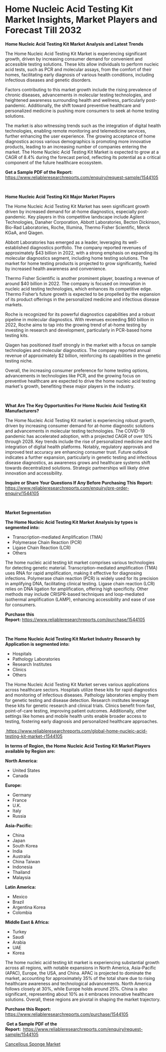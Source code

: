 <p><h1>Home Nucleic Acid Testing Kit Market Insights, Market Players and Forecast Till 2032</h1></p><p><strong>Home Nucleic Acid Testing Kit Market Analysis and Latest Trends</strong></p>
<p><p>The Home Nucleic Acid Testing Kit Market is experiencing significant growth, driven by increasing consumer demand for convenient and accessible testing solutions. These kits allow individuals to perform nucleic acid tests, such as PCR and molecular assays, from the comfort of their homes, facilitating early diagnosis of various health conditions, including infectious diseases and genetic disorders. </p><p>Factors contributing to this market growth include the rising prevalence of chronic diseases, advancements in molecular testing technologies, and heightened awareness surrounding health and wellness, particularly post-pandemic. Additionally, the shift toward preventive healthcare and personalized medicine is pushing more consumers to seek at-home testing solutions.</p><p>The market is also witnessing trends such as the integration of digital health technologies, enabling remote monitoring and telemedicine services, further enhancing the user experience. The growing acceptance of home diagnostics across various demographics is promoting more innovative products, leading to an increasing number of companies entering the market. The Home Nucleic Acid Testing Kit Market is expected to grow at a CAGR of 8.4% during the forecast period, reflecting its potential as a critical component of the future healthcare ecosystem.</p></p>
<p><strong>Get a Sample PDF of the Report:&nbsp;</strong> <a href="https://www.reliableresearchreports.com/enquiry/request-sample/1544105?utm_campaign=3034&utm_medium=2&utm_source=Github&utm_content=ia&utm_term=04032025&utm_id=home-nucleic-acid-testing-kit">https://www.reliableresearchreports.com/enquiry/request-sample/1544105</a></p>
<p>&nbsp;</p>
<p><strong>Home Nucleic Acid Testing Kit Major Market Players</strong></p>
<p><p>The Home Nucleic Acid Testing Kit Market has seen significant growth driven by increased demand for at-home diagnostics, especially post-pandemic. Key players in this competitive landscape include Agilent Technologies, Danaher Corporation, Abbott Laboratories, Becton Dickinson, Bio-Rad Laboratories, Roche, Illumina, Thermo Fisher Scientific, Merck KGaA, and Qiagen.</p><p>Abbott Laboratories has emerged as a leader, leveraging its well-established diagnostics portfolio. The company reported revenues of approximately $43 billion in 2022, with a strong emphasis on expanding its molecular diagnostics segment, including home testing solutions. The market for home testing products is projected to grow significantly, fueled by increased health awareness and convenience.</p><p>Thermo Fisher Scientific is another prominent player, boasting a revenue of around $40 billion in 2022. The company is focused on innovation in nucleic acid testing technologies, which enhances its competitive edge. Thermo Fisher’s future growth is expected to be propelled by the expansion of its product offerings in the personalized medicine and infectious disease markets.</p><p>Roche is recognized for its powerful diagnostics capabilities and a robust pipeline in molecular diagnostics. With revenues exceeding $60 billion in 2022, Roche aims to tap into the growing trend of at-home testing by investing in research and development, particularly in PCR-based home testing kits.</p><p>Qiagen has positioned itself strongly in the market with a focus on sample technologies and molecular diagnostics. The company reported annual revenue of approximately $2 billion, reinforcing its capabilities in the genetic testing niche.</p><p>Overall, the increasing consumer preference for home testing options, advancements in technologies like PCR, and the growing focus on preventive healthcare are expected to drive the home nucleic acid testing market's growth, benefiting these major players in the industry.</p></p>
<p>&nbsp;</p>
<p><strong>What Are The Key Opportunities For Home Nucleic Acid Testing Kit Manufacturers?</strong></p>
<p><p>The Home Nucleic Acid Testing Kit market is experiencing robust growth, driven by increasing consumer demand for at-home diagnostic solutions and advancements in molecular testing technologies. The COVID-19 pandemic has accelerated adoption, with a projected CAGR of over 10% through 2028. Key trends include the rise of personalized medicine and the integration of digital health platforms. Notably, regulatory approvals and improved test accuracy are enhancing consumer trust. Future outlook indicates a further expansion, particularly in genetic testing and infectious disease diagnostics, as awareness grows and healthcare systems shift towards decentralized solutions. Strategic partnerships will likely drive innovation and accessibility.</p></p>
<p><strong>Inquire or Share Your Questions If Any Before Purchasing This Report:</strong> <a href="https://www.reliableresearchreports.com/enquiry/pre-order-enquiry/1544105?utm_campaign=3034&utm_medium=2&utm_source=Github&utm_content=ia&utm_term=04032025&utm_id=home-nucleic-acid-testing-kit">https://www.reliableresearchreports.com/enquiry/pre-order-enquiry/1544105</a></p>
<p>&nbsp;</p>
<p><strong>Market Segmentation</strong></p>
<p><strong>The Home Nucleic Acid Testing Kit Market Analysis by types is segmented into:</strong></p>
<p><ul><li>Transcription-mediated Amplification (TMA)</li><li>Polymerase Chain Reaction (PCR)</li><li>Ligase Chain Reaction (LCR)</li><li>Others</li></ul></p>
<p><p>The home nucleic acid testing kit market comprises various technologies for detecting genetic material. Transcription-mediated amplification (TMA) uses RNA for rapid amplification, making it effective for diagnosing infections. Polymerase chain reaction (PCR) is widely used for its precision in amplifying DNA, facilitating clinical testing. Ligase chain reaction (LCR) relies on DNA ligation for amplification, offering high specificity. Other methods may include CRISPR-based techniques and loop-mediated isothermal amplification (LAMP), enhancing accessibility and ease of use for consumers.</p></p>
<p><strong>Purchase this Report:&nbsp;</strong><a href="https://www.reliableresearchreports.com/purchase/1544105?utm_campaign=3034&utm_medium=2&utm_source=Github&utm_content=ia&utm_term=04032025&utm_id=home-nucleic-acid-testing-kit">https://www.reliableresearchreports.com/purchase/1544105</a></p>
<p>&nbsp;</p>
<p><strong>The Home Nucleic Acid Testing Kit Market Industry Research by Application is segmented into:</strong></p>
<p><ul><li>Hospitals</li><li>Pathology Laboratories</li><li>Research Institutes</li><li>Clinics</li><li>Others</li></ul></p>
<p><p>The Home Nucleic Acid Testing Kit Market serves various applications across healthcare sectors. Hospitals utilize these kits for rapid diagnostics and monitoring of infectious diseases. Pathology laboratories employ them for genetic testing and disease detection. Research institutes leverage these kits for genetic research and clinical trials. Clinics benefit from fast, point-of-care testing, improving patient outcomes. Additionally, other settings like homes and mobile health units enable broader access to testing, fostering early diagnosis and personalized healthcare approaches.</p></p>
<p><a href="https://www.reliableresearchreports.com/global-home-nucleic-acid-testing-kit-market-r1544105?utm_campaign=3034&utm_medium=2&utm_source=Github&utm_content=ia&utm_term=04032025&utm_id=home-nucleic-acid-testing-kit">&nbsp;https://www.reliableresearchreports.com/global-home-nucleic-acid-testing-kit-market-r1544105</a></p>
<p><strong>In terms of Region, the Home Nucleic Acid Testing Kit Market Players available by Region are:</strong></p>
<p>
    <p> <strong> North America: </strong>
        <ul>
            <li>United States</li>
            <li>Canada</li>
        </ul>
        </p> 
    <p> <strong> Europe: </strong>
        <ul>
            <li>Germany</li>
            <li>France</li>
            <li>U.K.</li>
            <li>Italy</li>
            <li>Russia</li>
        </ul>
        </p> 
    <p> <strong> Asia-Pacific: </strong>
        <ul>
            <li>China</li>
            <li>Japan</li>
            <li>South Korea</li>
            <li>India</li>
            <li>Australia</li>
            <li>China Taiwan</li>
            <li>Indonesia</li>
            <li>Thailand</li>
            <li>Malaysia</li>
        </ul>
        </p> 
    <p> <strong> Latin America: </strong>
        <ul>
            <li>Mexico</li>
            <li>Brazil</li>
            <li>Argentina Korea</li>
            <li>Colombia</li>
        </ul>
        </p> 
    <p> <strong> Middle East & Africa: </strong>
        <ul>
            <li>Turkey</li>
            <li>Saudi</li>
            <li>Arabia</li>
            <li>UAE</li>
            <li>Korea</li>
        </ul>
    </p>
    </p>
<p><p>The home nucleic acid testing kit market is experiencing substantial growth across all regions, with notable expansions in North America, Asia-Pacific (APAC), Europe, the USA, and China. APAC is projected to dominate the market, accounting for approximately 35% of the total share due to rising healthcare awareness and technological advancements. North America follows closely at 30%, while Europe holds around 25%. China is also significant, representing about 10% as it embraces innovative healthcare solutions. Overall, these regions are pivotal in shaping the market trajectory.</p></p>
<p><strong>Purchase this Report: </strong><a href="https://www.reliableresearchreports.com/purchase/1544105?utm_campaign=3034&utm_medium=2&utm_source=Github&utm_content=ia&utm_term=04032025&utm_id=home-nucleic-acid-testing-kit">https://www.reliableresearchreports.com/purchase/1544105</a></p>
<p>&nbsp;<strong>Get a Sample PDF of the Report:&nbsp;&nbsp;</strong><a href="https://www.reliableresearchreports.com/enquiry/request-sample/1544105?utm_campaign=3034&utm_medium=2&utm_source=Github&utm_content=ia&utm_term=04032025&utm_id=home-nucleic-acid-testing-kit">https://www.reliableresearchreports.com/enquiry/request-sample/1544105</a></p>
<p><strong></strong></p>
<p><p><a href="https://github.com/pidlisseas/Market-Research-Report-List-1/blob/main/cancellous-sponge-market.md?utm_campaign=3034&utm_medium=2&utm_source=Github&utm_content=ia&utm_term=04032025&utm_id=home-nucleic-acid-testing-kit">Cancellous Sponge Market</a></p></p>